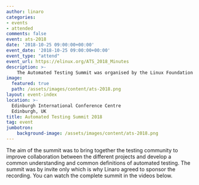 ```yaml
---
author: linaro
categories:
- events
- attended
comments: false
event: ats-2018
date: '2018-10-25 09:00:00+00:00'
event_date: '2018-10-25 09:00:00+00:00'
event_type: "attend"
event_url: https://elinux.org/ATS_2018_Minutes
description: >-
    The Automated Testing Summit was organised by the Linux Foundation and co-located with ELCE 2018
image:
  featured: true
  path: /assets/images/content/ats-2018.png
layout: event-index
location: >-
  Edinburgh International Conference Centre
  Edinburgh, UK
title: Automated Testing Summit 2018
tag: event
jumbotron:
    background-image: /assets/images/content/ats-2018.png
---
```

The aim of the summit was to bring together the testing community to improve collaboration between the different projects and develop a common understanding and common definitions of automated testing. The summit was by invite only which is why Linaro agreed to sponsor the recording. You can watch the complete summit in the videos below.
